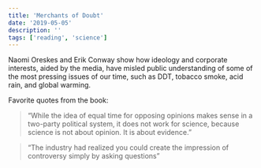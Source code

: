 ```yaml
---
title: 'Merchants of Doubt'
date: '2019-05-05'
description: ''
tags: ['reading', 'science']
---
```


Naomi Oreskes and Erik Conway show how ideology and corporate interests, aided by the media, have misled public understanding of some of the most pressing issues of our time, such as DDT, tobacco smoke, acid rain, and global warming.

Favorite quotes from the book:

> “While the idea of equal time for opposing opinions makes sense in a two-party political system, it does not work for science, because science is not about opinion. It is about evidence.”

> “The industry had realized you could create the impression of controversy simply by asking questions”
